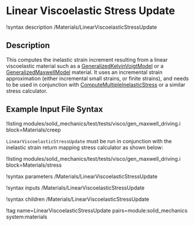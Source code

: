 # Linear Viscoelastic Stress Update

!syntax description /Materials/LinearViscoelasticStressUpdate

## Description

This computes the inelastic strain increment resulting from a linear viscoelastic material such as a [GeneralizedKelvinVoigtModel](/GeneralizedKelvinVoigtModel.md) or a [GeneralizedMaxwellModel](/GeneralizedMaxwellModel.md) material. It uses an incremental strain approximation (either incremental small strains, or finite strains), and needs to be used in conjunction with [ComputeMultipleInelasticStress](/ComputeMultipleInelasticStress.md) or a similar stress calculator.

## Example Input File Syntax

!listing modules/solid_mechanics/test/tests/visco/gen_maxwell_driving.i block=Materials/creep

`LinearViscoelasticStressUpdate` must be run in conjunction with the inelastic strain return mapping stress calculator as shown below:

!listing modules/solid_mechanics/test/tests/visco/gen_maxwell_driving.i block=Materials/stress

!syntax parameters /Materials/LinearViscoelasticStressUpdate

!syntax inputs /Materials/LinearViscoelasticStressUpdate

!syntax children /Materials/LinearViscoelasticStressUpdate

!tag name=LinearViscoelasticStressUpdate pairs=module:solid_mechanics system:materials
